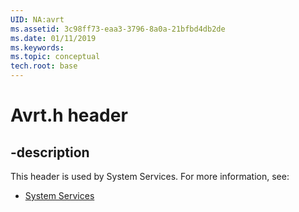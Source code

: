 ```yaml
---
UID: NA:avrt
ms.assetid: 3c98ff73-eaa3-3796-8a0a-21bfbd4db2de
ms.date: 01/11/2019
ms.keywords: 
ms.topic: conceptual
tech.root: base
---
```


# Avrt.h header


## -description


This header is used by System Services. For more information, see:

- [System Services](../_base/index.md)

